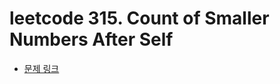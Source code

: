 # leetcode 315. Count of Smaller Numbers After Self

- [문제 링크](https://leetcode.com/problems/count-of-smaller-numbers-after-self/)

```java

```

